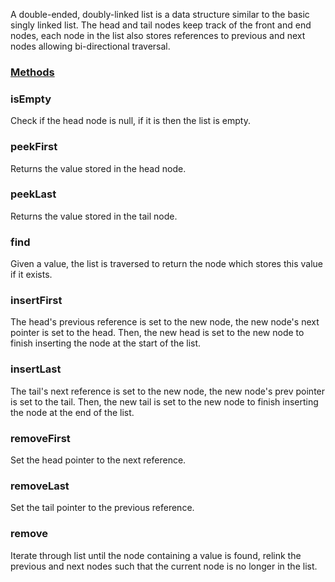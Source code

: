 A double-ended, doubly-linked list is a data structure similar to the basic singly
linked list. The head and tail nodes keep track of the front and end nodes, each
node in the list also stores references to previous and next nodes allowing 
bi-directional traversal.

### <ins>Methods</ins>

### isEmpty
Check if the head node is null, if it is then the list is empty.

### peekFirst
Returns the value stored in the head node.

### peekLast
Returns the value stored in the tail node.

### find
Given a value, the list is traversed to return the node which stores this value if it exists.

### insertFirst
The head's previous reference is set to the new node, the new node's next pointer is set to the head.
Then, the new head is set to the new node to finish inserting the node at the start of the list.

### insertLast
The tail's next reference is set to the new node, the new node's prev pointer is set to the tail.
Then, the new tail is set to the new node to finish inserting the node at the end of the list.

### removeFirst
Set the head pointer to the next reference.

### removeLast
Set the tail pointer to the previous reference.

### remove
Iterate through list until the node containing a value is found, relink the previous and next nodes
such that the current node is no longer in the list.

